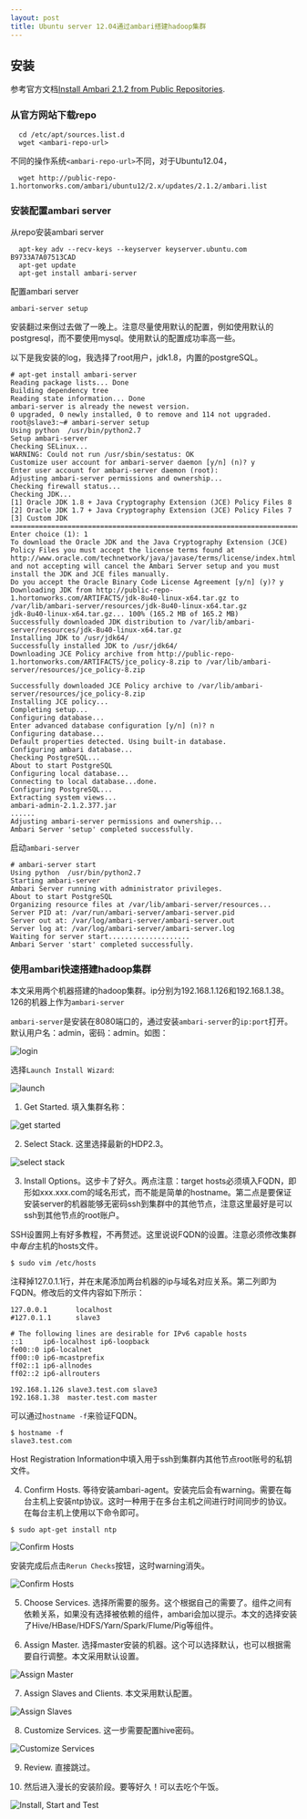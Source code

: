 ```yaml
---
layout: post
title: Ubuntu server 12.04通过ambari搭建hadoop集群
---
```


## 安装

参考官方文档[Install Ambari 2.1.2 from Public Repositories](https://cwiki.apache.org/confluence/display/AMBARI/Install+Ambari+2.1.2+from+Public+Repositories).

### 从官方网站下载repo

```
  cd /etc/apt/sources.list.d
  wget <ambari-repo-url>
```

不同的操作系统`<ambari-repo-url>`不同，对于Ubuntu12.04，

```
  wget http://public-repo-1.hortonworks.com/ambari/ubuntu12/2.x/updates/2.1.2/ambari.list 
```

### 安装配置ambari server

从repo安装ambari server

```
  apt-key adv --recv-keys --keyserver keyserver.ubuntu.com B9733A7A07513CAD
  apt-get update
  apt-get install ambari-server
```

配置ambari server

```
ambari-server setup
```

安装翻过来倒过去做了一晚上。注意尽量使用默认的配置，例如使用默认的postgresql，而不要使用mysql。使用默认的配置成功率高一些。

以下是我安装的log，我选择了root用户，jdk1.8，内置的postgreSQL。

```
# apt-get install ambari-server 
Reading package lists... Done
Building dependency tree       
Reading state information... Done
ambari-server is already the newest version.
0 upgraded, 0 newly installed, 0 to remove and 114 not upgraded.
root@slave3:~# ambari-server setup
Using python  /usr/bin/python2.7
Setup ambari-server
Checking SELinux...
WARNING: Could not run /usr/sbin/sestatus: OK
Customize user account for ambari-server daemon [y/n] (n)? y
Enter user account for ambari-server daemon (root):
Adjusting ambari-server permissions and ownership...
Checking firewall status...
Checking JDK...
[1] Oracle JDK 1.8 + Java Cryptography Extension (JCE) Policy Files 8
[2] Oracle JDK 1.7 + Java Cryptography Extension (JCE) Policy Files 7
[3] Custom JDK
==============================================================================
Enter choice (1): 1
To download the Oracle JDK and the Java Cryptography Extension (JCE) Policy Files you must accept the license terms found at http://www.oracle.com/technetwork/java/javase/terms/license/index.html and not accepting will cancel the Ambari Server setup and you must install the JDK and JCE files manually.
Do you accept the Oracle Binary Code License Agreement [y/n] (y)? y
Downloading JDK from http://public-repo-1.hortonworks.com/ARTIFACTS/jdk-8u40-linux-x64.tar.gz to /var/lib/ambari-server/resources/jdk-8u40-linux-x64.tar.gz
jdk-8u40-linux-x64.tar.gz... 100% (165.2 MB of 165.2 MB)
Successfully downloaded JDK distribution to /var/lib/ambari-server/resources/jdk-8u40-linux-x64.tar.gz
Installing JDK to /usr/jdk64/
Successfully installed JDK to /usr/jdk64/
Downloading JCE Policy archive from http://public-repo-1.hortonworks.com/ARTIFACTS/jce_policy-8.zip to /var/lib/ambari-server/resources/jce_policy-8.zip

Successfully downloaded JCE Policy archive to /var/lib/ambari-server/resources/jce_policy-8.zip
Installing JCE policy...
Completing setup...
Configuring database...
Enter advanced database configuration [y/n] (n)? n
Configuring database...
Default properties detected. Using built-in database.
Configuring ambari database...
Checking PostgreSQL...
About to start PostgreSQL
Configuring local database...
Connecting to local database...done.
Configuring PostgreSQL...
Extracting system views...
ambari-admin-2.1.2.377.jar
......
Adjusting ambari-server permissions and ownership...
Ambari Server 'setup' completed successfully.
```

启动`ambari-server`

```
# ambari-server start
Using python  /usr/bin/python2.7
Starting ambari-server
Ambari Server running with administrator privileges.
About to start PostgreSQL
Organizing resource files at /var/lib/ambari-server/resources...
Server PID at: /var/run/ambari-server/ambari-server.pid
Server out at: /var/log/ambari-server/ambari-server.out
Server log at: /var/log/ambari-server/ambari-server.log
Waiting for server start....................
Ambari Server 'start' completed successfully.
```

### 使用ambari快速搭建hadoop集群

本文采用两个机器搭建的hadoop集群。ip分别为192.168.1.126和192.168.1.38。126的机器上作为`ambari-server`

`ambari-server`是安装在8080端口的，通过安装`ambari-server`的`ip:port`打开。默认用户名：admin，密码：admin。如图：

![login]({{base.siteurl}}/images/ambari/1.png)

选择`Launch Install Wizard`:

![launch]({{base.siteurl}}/images/ambari/2.png)

1. Get Started. 填入集群名称：

  ![get started]({{site.baseurl}}/images/ambari/3.png)

2. Select Stack. 这里选择最新的HDP2.3。

  ![select stack]({{site.baseurl}}/images/ambari/4.png)

3. Install Options。这步卡了好久。两点注意：target hosts必须填入FQDN，即形如xxx.xxx.com的域名形式，而不能是简单的hostname。第二点是要保证安装server的机器能够无密码ssh到集群中的其他节点，注意这里最好是可以ssh到其他节点的root账户。

  SSH设置网上有好多教程，不再赘述。这里说说FQDN的设置。注意必须修改集群中*每台*主机的hosts文件。

  ```
  $ sudo vim /etc/hosts
  ```

  注释掉127.0.1.1行，并在末尾添加两台机器的ip与域名对应关系。第二列即为FQDN。修改后的文件内容如下所示：

  ```
  127.0.0.1       localhost
#127.0.1.1      slave3

# The following lines are desirable for IPv6 capable hosts
  ::1     ip6-localhost ip6-loopback
  fe00::0 ip6-localnet
  ff00::0 ip6-mcastprefix
  ff02::1 ip6-allnodes
  ff02::2 ip6-allrouters

  192.168.1.126 slave3.test.com slave3
  192.168.1.38  master.test.com master
  ```

  可以通过`hostname -f`来验证FQDN。

  ```
  $ hostname -f
  slave3.test.com
  ```

  Host Registration Information中填入用于ssh到集群内其他节点root账号的私钥文件。

4. Confirm Hosts. 等待安装ambari-agent。安装完后会有warning。需要在每台主机上安装ntp协议。这时一种用于在多台主机之间进行时间同步的协议。在每台主机上使用以下命令即可。

```
$ sudo apt-get install ntp
```

![Confirm Hosts]({{site.baseurl}}/images/ambari/5.png)

安装完成后点击`Rerun Checks`按钮，这时warning消失。

![Confirm Hosts]({{site.baseurl}}/images/ambari/6.png)


5. Choose Services. 选择所需要的服务。这个根据自己的需要了。组件之间有依赖关系，如果没有选择被依赖的组件，ambari会加以提示。本文的选择安装了Hive/HBase/HDFS/Yarn/Spark/Flume/Pig等组件。


6. Assign Master. 选择master安装的机器。这个可以选择默认，也可以根据需要自行调整。本文采用默认设置。

![Assign Master]({{site.baseurl}}/images/ambari/8.png)

7. Assign Slaves and Clients. 本文采用默认配置。

![Assign Slaves]({{site.baseurl}}/images/ambari/9.png)

8. Customize Services. 这一步需要配置hive密码。

![Customize Services]({{site.baseurl}}/images/ambari/10.png)

9. Review. 直接跳过。

10. 然后进入漫长的安装阶段。要等好久！可以去吃个午饭。

![Install, Start and Test]({{site.baseurl}}/images/ambari/11.png)


